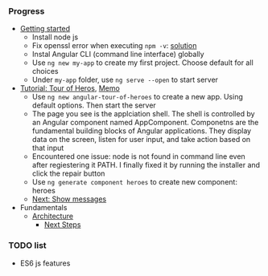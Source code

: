 ### Progress

- [Getting started](https://angular.io/guide/quickstart)
  - Install node js
  - Fix openssl error when executing `npm -v`: [solution](https://github.com/npm/npm/issues/17261#issuecomment-310797098)
  - Instal Angular CLI (command line interface) globally
  - Use `ng new my-app` to create my first project. Choose default for all choices
  - Under `my-app` folder, use `ng serve --open` to start server
- [Tutorial: Tour of Heros](https://angular.io/tutorial), [Memo](./angular-tour-of-heroes/tour%20of%20heroes.md)
  - Use `ng new angular-tour-of-heroes` to create a new app. Using default options. Then start the server
  - The page you see is the applciation shell. The shell is controlled by an Angular component named AppComponent. Componetns are the fundamental building blocks of Angular applications. They display data on the screen, listen for user input, and take action based on that input
  - Encountered one issue: node is not found in command line even after regiestering it PATH. I finally fixed it by running the installer and click the repair button
  - Use `ng generate component heroes` to create new component: heroes
  - [Next: Show messages](https://angular.io/tutorial/toh-pt4)
- Fundamentals
  - [Architecture](https://angular.io/guide/architecture)
    - [Next Steps](https://angular.io/guide/architecture-next-steps)

### TODO list
- ES6 js features

